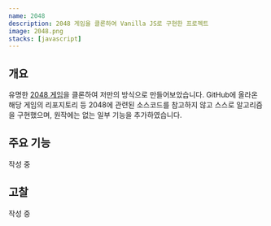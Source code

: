 ```yaml
---
name: 2048
description: 2048 게임을 클론하여 Vanilla JS로 구현한 프로젝트
image: 2048.png
stacks: [javascript]
---
```


## 개요

유명한 [2048 게임](https://play2048.co/)을 클론하여 저만의 방식으로 만들어보았습니다. GitHub에 올라온 해당 게임의 리포지토리 등 2048에 관련된 소스코드를 참고하지 않고 스스로 알고리즘을 구현했으며, 원작에는 없는 일부 기능을 추가하였습니다.

## 주요 기능

작성 중

## 고찰

작성 중
